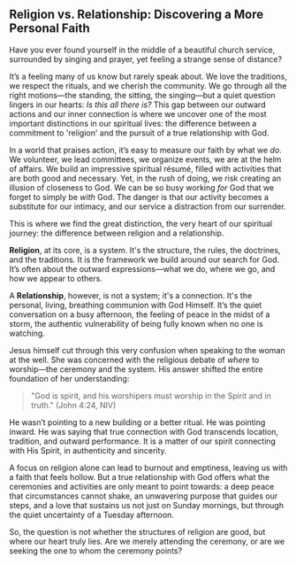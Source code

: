 ## Religion vs. Relationship: Discovering a More Personal Faith

Have you ever found yourself in the middle of a beautiful church service, surrounded by singing and prayer, yet feeling a strange sense of distance?

It’s a feeling many of us know but rarely speak about. We love the traditions, we respect the rituals, and we cherish the community. We go through all the right motions—the standing, the sitting, the singing—but a quiet question lingers in our hearts: *Is this all there is?* This gap between our outward actions and our inner connection is where we uncover one of the most important distinctions in our spiritual lives: the difference between a commitment to 'religion' and the pursuit of a true relationship with God.

In a world that praises action, it’s easy to measure our faith by what we *do*. We volunteer, we lead committees, we organize events, we are at the helm of affairs. We build an impressive spiritual résumé, filled with activities that are both good and necessary. Yet, in the rush of doing, we risk creating an illusion of closeness to God. We can be so busy working *for* God that we forget to simply be *with* God. The danger is that our activity becomes a substitute for our intimacy, and our service a distraction from our surrender.

This is where we find the great distinction, the very heart of our spiritual journey: the difference between religion and a relationship.

**Religion**, at its core, is a system. It's the structure, the rules, the doctrines, and the traditions. It is the framework we build around our search for God. It’s often about the outward expressions—what we do, where we go, and how we appear to others.

A **Relationship**, however, is not a system; it's a connection. It's the personal, living, breathing communion with God Himself. It’s the quiet conversation on a busy afternoon, the feeling of peace in the midst of a storm, the authentic vulnerability of being fully known when no one is watching.

Jesus himself cut through this very confusion when speaking to the woman at the well. She was concerned with the religious debate of *where* to worship—the ceremony and the system. His answer shifted the entire foundation of her understanding:

> "God is spirit, and his worshipers must worship in the Spirit and in truth." (John 4:24, NIV)

He wasn’t pointing to a new building or a better ritual. He was pointing inward. He was saying that true connection with God transcends location, tradition, and outward performance. It is a matter of our spirit connecting with His Spirit, in authenticity and sincerity.

A focus on religion alone can lead to burnout and emptiness, leaving us with a faith that feels hollow. But a true relationship with God offers what the ceremonies and activities are only meant to point towards: a deep peace that circumstances cannot shake, an unwavering purpose that guides our steps, and a love that sustains us not just on Sunday mornings, but through the quiet uncertainty of a Tuesday afternoon.

So, the question is not whether the structures of religion are good, but where our heart truly lies. Are we merely attending the ceremony, or are we seeking the one to whom the ceremony points?
